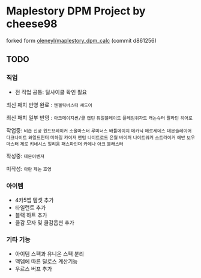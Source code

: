 Maplestory DPM Project by cheese98
==================================
forked form [oleneyl/maplestory_dpm_calc](https://github.com/oleneyl/maplestory_dpm_calc) (commit d861256)

TODO
-----
### 직업
* 전 직업 공통: 딜사이클 확인 필요

최신 패치 반영 완료 : `엔젤릭버스터` `섀도어`

최신 패치 일부 반영 : `아크메이지썬/콜` `캡틴` `듀얼블레이드` `플레임위자드` `캐논슈터` `팔라딘` `히어로`

작업중: 
`비숍` `신궁` `윈드브레이커` `소울마스터` `루미너스` `배틀메이지` `메카닉` `메르세데스` `데몬슬레이어` `다크나이트` `와일드헌터` `미하일` `카이저` `팬텀` `나이트로드` `은월` `바이퍼` `나이트워커` `스트라이커` `에반` `보우마스터` `제로` `키네시스` `일리움` `패스파인더` `카데나` `아크` `블래스터`

작성중: `데몬어벤져`

미작성: `아란` `제논` `호영`

### 아이템
* 4카5앱 템셋 추가
* 타일런트 추가
* 블랙 하트 추가
* 쿨감 모자 및 쿨감옵션 추가
### 기타 기능
* 아이템 스펙과 유니온 스펙 분리
* 맥뎀에 따른 딜로스 계산기능
* 우르스 버프 추가